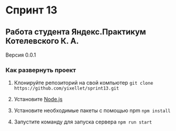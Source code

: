# Спринт 13
## Работа студента Яндекс.Практикум Котелевского К. А.
Версия 0.0.1

### Как развернуть проект
1. Клонируйте репозиторий на свой компьютер
`git clone https://github.com/yixellet/sprint13.git`

2. Установите [Node.js](https://nodejs.org/)

3. Установите необходимые пакеты с помощью npm
`npm install`

4. Запустите команду для запуска сервера
`npm run start`

